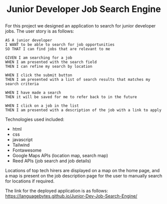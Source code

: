 # <p align = "center" > Junior Developer Job Search Engine </p>

For this project we designed an application to search for junior developer jobs. The user story is as follows:

```
AS A junior developer
I WANT to be able to search for job opportunities
SO THAT I can find jobs that are relevant to me

GIVEN I am searching for a job
WHEN I am presented with the search field
THEN I can refine my search by location

WHEN I click the submit button
THEN I am presented with a list of search results that matches my search criteria

WHEN I have made a search
THEN it will be saved for me to refer back to in the future

WHEN I click on a job in the list
THEN I am presented with a description of the job with a link to apply
```

Technologies used included:

- html
- css
- javascript
- Tailwind
- Fontawesome
- Google Maps APIs (location map, search map)
- Reed APIs (job search and job details)

Locations of top tech hirers are displayed on a map on the home page, and a map is present on the job description page for the user to manually search for locations if required.

The link for the deployed application is as follows: https://languagebytes.github.io/Junior-Dev-Job-Search-Engine/
